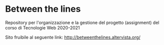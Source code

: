 # Between the lines
Repository per l'organizzazione e la gestione del progetto (assignment) del corso di Tecnologie Web 2020-2021

Sito fruibile al seguente link: http://betweenthelines.altervista.org/

